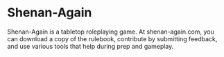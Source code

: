 # Shenan-Again
Shenan-Again is a tabletop roleplaying game. At shenan-again.com, you can download a copy of the rulebook, contribute by submitting feedback, and use various tools that help during prep and gameplay.
